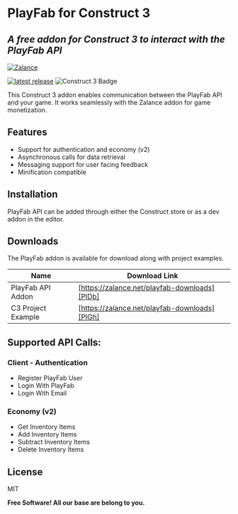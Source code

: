 # PlayFab for Construct 3
## _A free addon for Construct 3 to interact with the PlayFab API_

[![Zalance](https://zalance.net/wp-content/uploads/2023/08/logo-diamond-blue-441x84-1.png)](https://zalance.net/playfab-downloads)


[![latest release](https://img.shields.io/badge/release-1.0.0.0-orange)](https://gitlab.com/brettops/tools/badgie/-/releases) ![Construct 3 Badge](https://img.shields.io/badge/Construct%203-00FFDA?logo=construct3&logoColor=000&style=flat)

This Construct 3 addon enables communication between the PlayFab API 
and your game. It works seamlessly with the Zalance addon for
game monetization.
 
## Features

- Support for authentication and economy (v2)
- Asynchronous calls for data retrieval
- Messaging support for user facing feedback
- Minification compatible


## Installation

PlayFab API can be added through either the Construct store or as a dev addon
in the editor.


## Downloads

The PlayFab addon is available for download along with project examples. 

| Name | Download Link |
| ------ | ------ |
| PlayFab API Addon | [https://zalance.net/playfab-downloads][PlDb] |
| C3 Project Example | [https://zalance.net/playfab-downloads][PlGh] |

## Supported API Calls:

### Client - Authentication
- Register PlayFab User
- Login With PlayFab
- Login With Email

### Economy (v2)
- Get Inventory Items
- Add Inventory Items
- Subtract Inventory Items
- Delete Inventory Items

## License

MIT

**Free Software! All our base are belong to you.**
